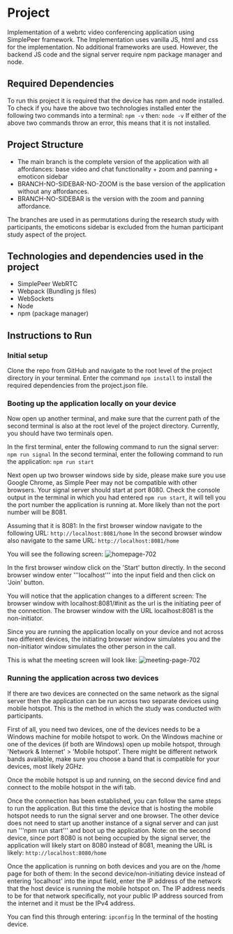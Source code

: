 # Project
Implementation of a webrtc video conferencing application using SimplePeer framework.
The Implementation uses vanilla JS, html and css for the implementation. No additional frameworks are used. 
However, the backend JS code and the signal server require npm package manager and node.

## Required Dependencies
To run this project it is required that the device has npm and node installed. 
To check if you have the above two technologies installed enter the following two commands into a terminal:
```npm -v```
then: 
```node -v```
If either of the above two commands throw an error, this means that it is not installed. 

## Project Structure
- The main branch is the complete version of the application with all affordances: base video and chat functionality + zoom and panning + emoticon sidebar
- BRANCH-NO-SIDEBAR-NO-ZOOM is the base version of the application without any affordances.
- BRANCH-NO-SIDEBAR is the version with the zoom and panning affordance.

The branches are used in as permutations during the research study with participants, the emoticons sidebar is excluded from the human participant study aspect of the project.

## Technologies and dependencies used in the project
- SimplePeer WebRTC
- Webpack (Bundling js files)
- WebSockets
- Node
- npm (package manager)


## Instructions to Run 

### Initial setup 
Clone the repo from GitHub and navigate to the root level of the project directory in your terminal.
Enter the command ```npm install``` to install the required dependencies from the project.json file. 

### Booting up the application locally on your device
Now open up another terminal, and make sure that the current path of the second terminal is also at the root level of the project directory. 
Currently, you should have two terminals open. 

In the first terminal, enter the following command to run the signal server: 
```npm run signal``` 
In the second terminal, enter the following command to run the application: 
```npm run start```

Next open up two browser windows side by side, please make sure you use Google Chrome, as Simple Peer may not be compatible with other browsers.
Your signal server should start at port 8080. Check the console output in the terminal in which you had entered ```npm run start```, it will tell you the port number 
the application is running at. More likely than not the port number will be 8081.

Assuming that it is 8081: 
In the first browser window navigate to the following URL: 
```http://localhost:8081/home```
In the second browser window also navigate to the same URL: 
```http://localhost:8081/home```

You will see the following screen: 
![homepage-702](https://github.com/JDCRecomendable/se702-2023-team2/assets/79944764/d5d8f9c5-21b6-4828-8ac1-315124add977)

In the first browser window click on the 'Start' button directly. 
In the second browser window enter '''localhost''' into the input field and then click on 'Join' button.

You will notice that the application changes to a different screen: 
The browser window with localhost:8081/#init as the url is the initiating peer of the connection. 
The browser window with the URL localhost:8081 is the non-initiator.

Since you are running the application locally on your device and not across two different devices, the initiating browser window simulates you and the non-initiator window simulates the other person in the call.

This is what the meeting screen will look like: 
![meeting-page-702](https://github.com/JDCRecomendable/se702-2023-team2/assets/79944764/0dd57834-17b7-4876-af50-b025310fe522)

### Running the application across two devices 
If there are two devices are connected on the same network as the signal server then the application can be run across two separate devices using mobile hotspot. This is the method in which the study was conducted 
with participants.

First of all, you need two devices, one of the devices needs to be a Windows machine for mobile hotspot to work. 
On the Windows machine or one of the devices (if both are Windows) open up mobile hotspot, through 'Network & Internet' > 'Mobile hotspot'. There might be different network bands available, make sure you choose a band that 
is compatible for your devices, most likely 2GHz. 

Once the mobile hotspot is up and running, on the second device find and connect to the mobile hotspot in the wifi tab.

Once the connection has been established, you can follow the same steps to run the application. But this time the device that is hosting the mobile hotspot needs to run the signal server and one browser. 
The other device does not need to start up another instance of a signal server and can just run '''npm run start''' and boot up the application. Note: on the second device, since port 8080 is not being occupied by the signal server, 
the application will likely start on 8080 instead of 8081, meaning the URL is likely: 
```http://localhost:8080/home```

Once the application is running on both devices and you are on the /home page for both of them:
In the second device/non-initiating device instead of entering 'localhost' into the input field, enter the IP address of the network that the host device is running the mobile hotspot on. 
The IP address needs to be for that network specifically, not your public IP address sourced from the internet and it must be the IPv4 address. 

You can find this through entering: 
```ipconfig```
In the terminal of the hosting device. 

